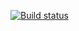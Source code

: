 [![Build status](https://ci.appveyor.com/api/projects/status/4byh4a9lvbdugv9k?svg=true)](https://ci.appveyor.com/project/MironovED/2-3-patterns-task1)